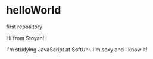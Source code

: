 # helloWorld
first repository

Hi from Stoyan!

I'm studying JavaScript at SoftUni. I'm sexy and I know it!
